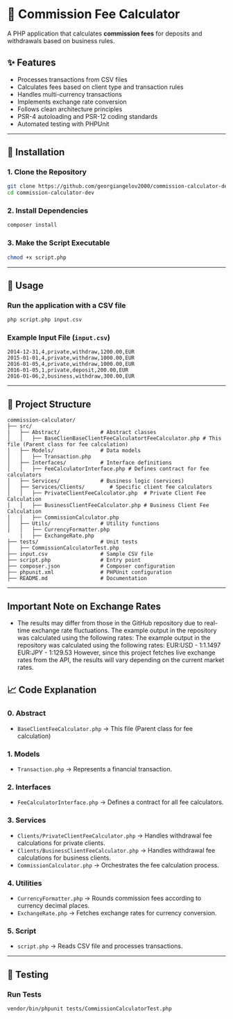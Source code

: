 # 📁 Commission Fee Calculator

A PHP application that calculates **commission fees** for deposits and withdrawals based on business rules.

## ✨ Features
- Processes transactions from CSV files
- Calculates fees based on client type and transaction rules
- Handles multi-currency transactions
- Implements exchange rate conversion
- Follows clean architecture principles
- PSR-4 autoloading and PSR-12 coding standards
- Automated testing with PHPUnit

---

## 💾 Installation

### **1. Clone the Repository**
```sh
git clone https://github.com/georgiangelov2000/commission-calculator-dev.git
cd commission-calculator-dev
```

### **2. Install Dependencies**
```sh
composer install
```

### **3. Make the Script Executable**
```sh
chmod +x script.php
```

---

## 🔄 Usage

### **Run the application with a CSV file**
```sh
php script.php input.csv
```

### **Example Input File (`input.csv`)**
```
2014-12-31,4,private,withdraw,1200.00,EUR
2015-01-01,4,private,withdraw,1000.00,EUR
2016-01-05,4,private,withdraw,1000.00,EUR
2016-01-05,1,private,deposit,200.00,EUR
2016-01-06,2,business,withdraw,300.00,EUR
```

---

## 📂 Project Structure
```
commission-calculator/
├── src/
|   ├── Abstract/             # Abstract classes
│   │   ├── BaseClienBaseClientFeeCalculatortFeeCalculator.php # This file (Parent class for fee calculation)
│   ├── Models/               # Data models
│   │   ├── Transaction.php
│   ├── Interfaces/           # Interface definitions
│   │   ├── FeeCalculatorInterface.php # Defines contract for fee calculators
│   ├── Services/             # Business logic (services)
│   ├── Services/Clients/        # Specific client fee calculators
│   │   ├── PrivateClientFeeCalculator.php  # Private Client Fee Calculation
│   │   ├── BusinessClientFeeCalculator.php # Business Client Fee Calculation
│   │   ├── CommissionCalculator.php
│   ├── Utils/                # Utility functions
│   │   ├── CurrencyFormatter.php
    |   ├── ExchangeRate.php
├── tests/                    # Unit tests
│   ├── CommissionCalculatorTest.php
├── input.csv                 # Sample CSV file
├── script.php                # Entry point
├── composer.json             # Composer configuration
├── phpunit.xml               # PHPUnit configuration
├── README.md                 # Documentation
```

---

## Important Note on Exchange Rates
- The results may differ from those in the GitHub repository due to real-time exchange rate fluctuations. The example output in the repository was calculated using the following rates:
The example output in the repository was calculated using the following rates:
EUR:USD - 1:1.1497
EUR:JPY - 1:129.53
However, since this project fetches live exchange rates from the API, the results will vary depending on the current market rates.

## 📈 Code Explanation

### **0. Abstract**
- `BaseClientFeeCalculator.php` → This file (Parent class for fee calculation)

### **1. Models**
- `Transaction.php` → Represents a financial transaction.

### **2. Interfaces**
- `FeeCalculatorInterface.php` → Defines a contract for all fee calculators.

### **3. Services**
- `Clients/PrivateClientFeeCalculator.php` → Handles withdrawal fee calculations for private clients.
- `Clients/BusinessClientFeeCalculator.php` → Handles withdrawal fee calculations for business clients.
- `CommissionCalculator.php` → Orchestrates the fee calculation process.

### **4. Utilities**
- `CurrencyFormatter.php` → Rounds commission fees according to currency decimal places.
- `ExchangeRate.php` → Fetches exchange rates for currency conversion.

### **5. Script**
- `script.php` → Reads CSV file and processes transactions.

---

## 🧪 Testing

### **Run Tests**
```sh
vendor/bin/phpunit tests/CommissionCalculatorTest.php
```

